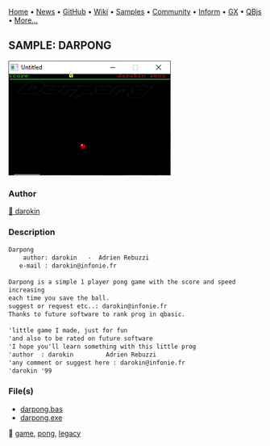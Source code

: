 [Home](https://qb64.com) • [News](../../news.md) • [GitHub](https://github.com/QB64Official/qb64) • [Wiki](https://github.com/QB64Official/qb64/wiki) • [Samples](../../samples.md) • [Community](../../community.md) • [Inform](../../inform.md) • [GX](../../gx.md) • [QBjs](../../qbjs.md) • [More...](../../more.md)

## SAMPLE: DARPONG

![screenshot.png](img/screenshot.png)

### Author

[🐝 darokin](../darokin.md) 

### Description

```text
Darpong
	author: darokin   -  Adrien Rebuzzi
   e-mail : darokin@infonie.fr

Darpong is a simple 1 player pong game with the score and speed increasing
each time you save the ball.
suggest or request etc..: darokin@infonie.fr
Thanks to future software to rank prog in qbasic.

'little game I made, just for fun
'and also to be rated on future software
'I hope you'll learn something with this little prog
'author  : darokin         Adrien Rebuzzi
'any comment or suggest here : darokin@infonie.fr
'darokin '99
```

### File(s)

* [darpong.bas](src/darpong.bas)
* [darpong.exe](src/darpong.exe)

🔗 [game](../game.md), [pong](../pong.md), [legacy](../legacy.md)
